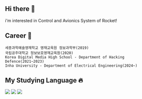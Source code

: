 ## Hi there 👋
i'm interested in Control and Avionics System of Rocket!
## Career 📖
```
세종과학예술영재학교 영재교육원 정보과학부(2019)
국립공주대학교 정보보호영재교육원(2020)
Korea Digital Media High School - Department of Hacking Defence(2021~2023)
Inha University - Department of Electrical Engineering(2024~)
```


## My Studying Language 🔥
![](https://img.shields.io/badge/C-00599C?style=for-the-badge&logo=c&logoColor=white)
![](https://img.shields.io/badge/C%2B%2B-00599C?style=for-the-badge&logo=c%2B%2B&logoColor=white)
![](https://img.shields.io/badge/Python-14354C?style=for-the-badge&logo=python&logoColor=white)
